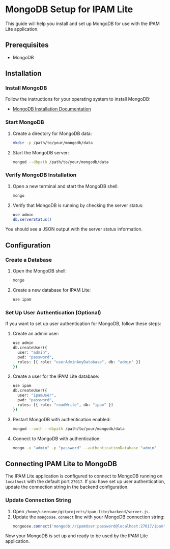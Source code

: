 # MongoDB Setup for IPAM Lite

This guide will help you install and set up MongoDB for use with the IPAM Lite application.

## Prerequisites

- MongoDB

## Installation

### Install MongoDB

Follow the instructions for your operating system to install MongoDB:

- [MongoDB Installation Documentation](https://docs.mongodb.com/manual/installation/)

### Start MongoDB

1. Create a directory for MongoDB data:
    ```bash
    mkdir -p /path/to/your/mongodb/data
    ```

2. Start the MongoDB server:
    ```bash
    mongod --dbpath /path/to/your/mongodb/data
    ```

### Verify MongoDB Installation

1. Open a new terminal and start the MongoDB shell:
    ```bash
    mongo
    ```

2. Verify that MongoDB is running by checking the server status:
    ```bash
    use admin
    db.serverStatus()
    ```

You should see a JSON output with the server status information.

## Configuration

### Create a Database

1. Open the MongoDB shell:
    ```bash
    mongo
    ```

2. Create a new database for IPAM Lite:
    ```bash
    use ipam
    ```

### Set Up User Authentication (Optional)

If you want to set up user authentication for MongoDB, follow these steps:

1. Create an admin user:
    ```bash
    use admin
    db.createUser({
      user: "admin",
      pwd: "password",
      roles: [{ role: "userAdminAnyDatabase", db: "admin" }]
    })
    ```

2. Create a user for the IPAM Lite database:
    ```bash
    use ipam
    db.createUser({
      user: "ipamUser",
      pwd: "password",
      roles: [{ role: "readWrite", db: "ipam" }]
    })
    ```

3. Restart MongoDB with authentication enabled:
    ```bash
    mongod --auth --dbpath /path/to/your/mongodb/data
    ```

4. Connect to MongoDB with authentication:
    ```bash
    mongo -u "admin" -p "password" --authenticationDatabase "admin"
    ```

## Connecting IPAM Lite to MongoDB

The IPAM Lite application is configured to connect to MongoDB running on `localhost` with the default port `27017`. If you have set up user authentication, update the connection string in the backend configuration.

### Update Connection String

1. Open `/home/username/gitprojects/ipam-lite/backend/server.js`.
2. Update the `mongoose.connect` line with your MongoDB connection string:
    ```javascript
    mongoose.connect('mongodb://ipamUser:password@localhost:27017/ipam', { useNewUrlParser: true, useUnifiedTopology: true });
    ```

Now your MongoDB is set up and ready to be used by the IPAM Lite application.
